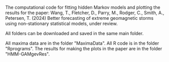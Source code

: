 The computational code for fitting hidden Markov models and plotting the results for the paper: Wang, T., Fletcher, D., Parry, M., Rodger, C., Smith, A., Petersen, T. (2024) Better forecasting of extreme geomagnetic storms using non-stationary statistical models, under review.

All folders can be downloaded and saved in the same main folder.

All maxima data are in the folder "MaximaData". All R code is in the folder "Rprograms". The results for making the plots in the paper are in the folder "HMM-GAMgevRes".
